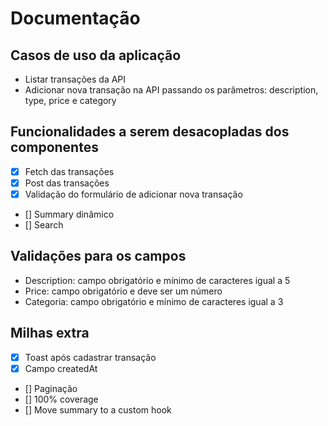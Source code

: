 # Documentação

## Casos de uso da aplicação
- Listar transações da API
- Adicionar nova transação na API passando os parâmetros: description, type, price e category

## Funcionalidades a serem desacopladas dos componentes
- [x] Fetch das transações
- [x] Post das transações 
- [x] Validação do formulário de adicionar nova transação
- [] Summary dinâmico
- [] Search

## Validações para os campos
- Description: campo obrigatório e mínimo de caracteres igual a 5
- Price: campo obrigatório e deve ser um número
- Categoria: campo obrigatório e mínimo de caracteres igual a 3

## Milhas extra
- [x] Toast após cadastrar transação
- [x] Campo createdAt
- [] Paginação
- [] 100% coverage
- [] Move summary to a custom hook
